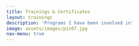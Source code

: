 ```yaml
---
title: Trainings & Certificates
layout: trainings
description: 'Programs I have been involved in'
image: assets/images/pic07.jpg
nav-menu: true
---
```

